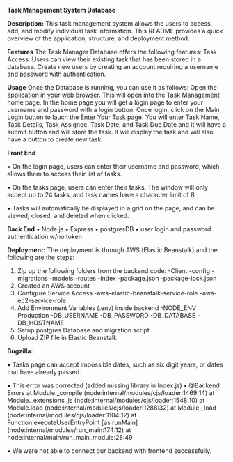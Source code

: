 **Task Management System Database**

**Description:**
This task management system allows the users to access, add, and modify individual task information. This README provides a quick overview of the application, structure, and deployment method.

**Features**
The Task Manager Database offers the following features: Task Access: Users can view their existing task that has been stored in a database. Create new users by creating an account requiring a username and password with authentication. 

**Usage**
Once the Database is running, you can use it as follows: Open the application in your web browser. This will open into the Task Management home page. In the home page
you will get a login page to enter your username and password with a login button. Once login, click on the Main Login button to laucn the Enter Your Task page. You will
enter Task Name, Task Details, Task Assignee, Task Date, and Task Due Date and it will have a submit button and will store the task. It will display the task and will also have a button to create new task.

**Front End**

•	On the login page, users can enter their username and password, which allows them to access their list of tasks.

•  On the tasks page, users can enter their tasks. The window will only accept up to 24 tasks, and task names have a character limit of 8.

•  Tasks will automatically be displayed in a grid on the page, and can be viewed, closed, and deleted when clicked.

**Back End**
•  Node.js
•  Express
•  postgresDB
•  user login and password authentication w/no token

**Deployment:**
The deployment is through AWS (Elastic Beanstalk) and the following are the steps:
1. Zip up the following folders from the backend code:
   -Client
   -config
   -migrations
   -models
   -routes
   -index
   -package.json
   -package-lock.json
3. Created an AWS account
4. Configure Service Access
   -aws-elastic-beanstalk-service-role
   -aws-ec2-service-role
5. Add Environment Variables (.env) inside backend 
   -NODE_ENV Production
   -DB_USERNAME
   -DB_PASSWORD
   -DB_DATABASE
   -DB_HOSTNAME
6. Setup postgres Database and migration script
7. Upload ZIP file in Elastic Beanstalk

**Bugzilla:**

•  Tasks page can accept impossible dates, such as six digit years, or dates that have already passed.

•  This error was corrected (added missing library in Index.js)
•  @Backend Errors
    at Module._compile (node:internal/modules/cjs/loader:1469:14)
    at Module._extensions..js (node:internal/modules/cjs/loader:1548:10)
    at Module.load (node:internal/modules/cjs/loader:1288:32)
    at Module._load (node:internal/modules/cjs/loader:1104:12)
    at Function.executeUserEntryPoint [as runMain] (node:internal/modules/run_main:174:12)
    at node:internal/main/run_main_module:28:49
    
•  We were not able to connect our backend with frontend successfully.
